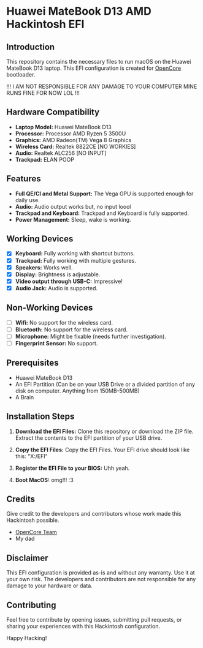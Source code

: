 # Huawei MateBook D13 AMD Hackintosh EFI

## Introduction

This repository contains the necessary files to run macOS on the Huawei MateBook D13 laptop. This EFI configuration is created for [OpenCore](https://github.com/acidanthera/OpenCorePkg) bootloader.

!!! I AM NOT RESPONSIBLE FOR ANY DAMAGE TO YOUR COMPUTER MINE RUNS FINE FOR NOW LOL !!!


## Hardware Compatibility

- **Laptop Model:** Huawei MateBook D13
- **Processor:** Processor	AMD Ryzen 5 3500U
- **Graphics:** AMD Radeon(TM) Vega 8 Graphics
- **Wireless Card:** Realtek 8822CE [NO WORKIES]
- **Audio:** Realtek ALC256 [NO INPUT]
- **Trackpad:** ELAN POOP

## Features

- **Full QE/CI and Metal Support:** The Vega GPU is supported enough for daily use.
- **Audio:** Audio output works but, no input loool
- **Trackpad and Keyboard:** Trackpad and Keyboard is fully supported.
- **Power Management:** Sleep, wake is working.

## Working Devices

- [x] **Keyboard:** Fully working with shortcut buttons.
- [x] **Trackpad:** Fully working with multiple gestures.
- [x] **Speakers:** Works well.
- [x] **Display:** Brightness is adjustable.
- [x] **Video output through USB-C:** Impressive!
- [x] **Audio Jack:** Audio is supported.

## Non-Working Devices

- [ ] **Wifi:** No support for the wireless card.
- [ ] **Bluetooth:** No support for the wireless card.
- [ ] **Microphone:** Might be fixable (needs further investigation).
- [ ] **Fingerprint Sensor:** No support.

## Prerequisites

- Huawei MateBook D13
- An EFI Partition (Can be on your USB Drive or a divided partition of any disk on computer. Anything from 150MB-500MB)
- A Brain

## Installation Steps

1. **Download the EFI Files:**
   Clone this repository or download the ZIP file. Extract the contents to the EFI partition of your USB drive.

2. **Copy the EFI Files:**
   Copy the EFI Files. Your EFI drive should look like this: "X:/EFI"

3. **Register the EFI File to your BIOS:**
   Uhh yeah.

4. **Boot MacOS:**
   omg!!! :3

## Credits

Give credit to the developers and contributors whose work made this Hackintosh possible.

- [OpenCore Team](https://github.com/acidanthera/OpenCorePkg)
- My dad

## Disclaimer

This EFI configuration is provided as-is and without any warranty. Use it at your own risk. The developers and contributors are not responsible for any damage to your hardware or data.

## Contributing

Feel free to contribute by opening issues, submitting pull requests, or sharing your experiences with this Hackintosh configuration.

Happy Hacking!
